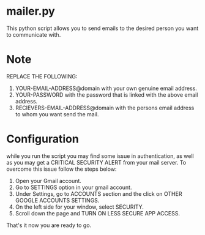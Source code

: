 # mailer.py
This python script allows you to send emails to the desired person you want to communicate with.

# Note
REPLACE THE FOLLOWING:
1.  YOUR-EMAIL-ADDRESS@domain with your own genuine email address.
2.  YOUR-PASSWORD with the password that is linked with the above email address.
3.  RECIEVERS-EMAIL-ADDRESS@domain with the persons email address to whom you want send the mail.

# Configuration
while you run the script you may find some issue in authentication, as well as you may get a CRITICAL SECURITY ALERT from your mail server. To overcome this issue follow the steps below:
1.  Open your Gmail account.
2.  Go to SETTINGS option in your gmail account.
3.  Under Settings, go to ACCOUNTS section and the click on OTHER GOOGLE ACCOUNTS SETTINGS.
4.  On the left side for your window, select SECURITY.
5.  Scroll down the page and TURN ON LESS SECURE APP ACCESS.

That's it now you are ready to go.
